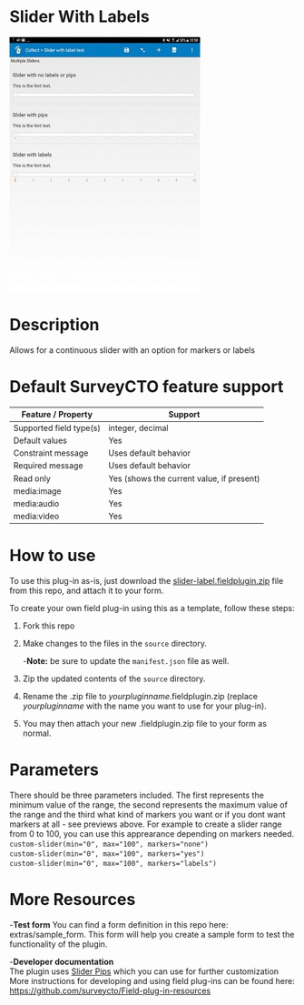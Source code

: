 # Slider With Labels
![Preview - slider with different markers](/extras/preview.jpg)


# Description
Allows for a continuous slider with an option for markers or labels

# Default SurveyCTO feature support

Feature / Property |	Support
------------------ |  ---------
Supported field type(s) |	integer, decimal
Default values	| Yes
Constraint message	| Uses default behavior
Required message | Uses default behavior
Read only	| Yes (shows the current value, if present)
media:image	| Yes
media:audio	| Yes
media:video	| Yes

# How to use
To use this plug-in as-is, just download the [slider-label.fieldplugin.zip](https://github.com/SurveyCTO-field-plug-ins/slider-label/blob/master/slider-label.fieldplugin.zip) file from this repo, and attach it to your form.

To create your own field plug-in using this as a template, follow these steps:

1. Fork this repo

2. Make changes to the files in the `source` directory.  

    -__Note:__ be sure to update the `manifest.json` file as well.

3. Zip the updated contents of the `source` directory.

4. Rename the .zip file to *yourpluginname*.fieldplugin.zip (replace *yourpluginname* with the name you want to use for your plug-in).

5. You may then attach your new .fieldplugin.zip file to your form as normal.

# Parameters
There should be three parameters included. The first represents the minimum value of the range, the second represents the maximum value of the range and the third what kind of markers you want or if you dont want markers at all - see previews above. For example to create a slider range from 0 to 100, you can use this apprearance depending on markers needed.  
      `custom-slider(min="0", max="100", markers="none")`  
      `custom-slider(min="0", max="100", markers="yes")`  
      `custom-slider(min="0", max="100", markers="labels")`  

# More Resources
-__Test form__
You can find a form definition in this repo here: extras/sample_form. This form will help you create a sample form to test the functionality of the plugin.

-__Developer documentation__    
The plugin uses [Slider Pips](https://simeydotme.github.io/jQuery-ui-Slider-Pips/#styling-circles) which you can use for further customization  
More instructions for developing and using field plug-ins can be found here: https://github.com/surveycto/Field-plug-in-resources
